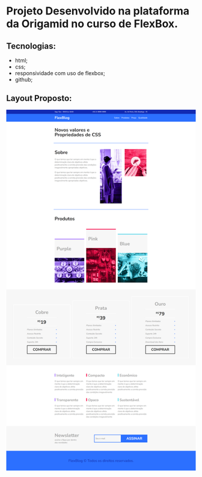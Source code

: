 # Projeto Desenvolvido na plataforma da Origamid no curso de FlexBox.

## Tecnologias:

- html;
- css;
- responsividade com uso de flexbox;
- github;

## Layout Proposto:

![Layout - Grid](img/flexbox.png)